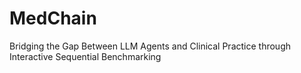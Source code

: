 # MedChain
Bridging the Gap Between LLM Agents and Clinical Practice through Interactive Sequential Benchmarking
